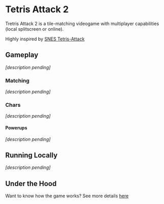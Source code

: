 # Tetris Attack 2

Tretris Attack 2 is a tile-matching videogame with multiplayer capabilities (local splitscreen or online).

Highly inspired by [SNES Tetris-Attack](https://en.wikipedia.org/wiki/Tetris_Attack)

## Gameplay
_[description pending]_

### Matching
_[description pending]_

### Chars
_[description pending]_

#### Powerups
_[description pending]_


## Running Locally
_[description pending]_

## Under the Hood

Want to know how the game works? See more details [here](https://github.com/joaodaher/Tetris-Attack-2/blob/master/README.dev.md)

